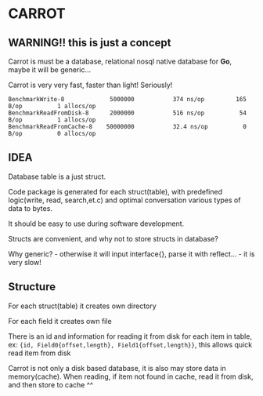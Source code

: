 # CARROT  

## WARNING!! this is just a concept

Carrot is must be a database, relational nosql native database for **Go**, maybe it will be generic... 

Carrot is very very fast, faster than light! Seriously! 

	BenchmarkWrite-8        	 5000000	       374 ns/op	     165 B/op	       1 allocs/op
	BenchmarkReadFromDisk-8 	 2000000	       516 ns/op	      54 B/op	       1 allocs/op
	BenchmarkReadFromCache-8	50000000	       32.4 ns/op	       0 B/op	       0 allocs/op



## IDEA

Database table is a just struct.

Code package is generated for each struct(table), with predefined logic(write, read, search,et.c) and optimal conversation various types of data to bytes.

It should be easy to use during software development.

Structs are convenient, and why not to store structs in database?

Why generic? - otherwise it will input interface{}, parse it with reflect... - it is very slow! 

## Structure

For each struct(table) it creates own directory

For each field it creates own file

There is an id and information for reading it from disk for each item in table, ex: `{id, Field0{offset,length}, Field1{offset,length}}`, this allows quick read item from disk

Carrot is not only a disk based database, it is also may store data in memory(cache). When reading, if item not found in cache, read it from disk, and then store to cache ^^
